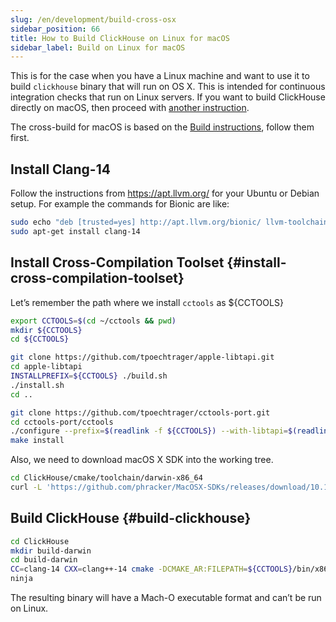 ```yaml
---
slug: /en/development/build-cross-osx
sidebar_position: 66
title: How to Build ClickHouse on Linux for macOS
sidebar_label: Build on Linux for macOS
---
```



This is for the case when you have a Linux machine and want to use it to build `clickhouse` binary that will run on OS X. 
This is intended for continuous integration checks that run on Linux servers. If you want to build ClickHouse directly on macOS, then proceed with [another instruction](../development/build-osx.md).

The cross-build for macOS is based on the [Build instructions](../development/build.md), follow them first.

## Install Clang-14

Follow the instructions from https://apt.llvm.org/ for your Ubuntu or Debian setup.
For example the commands for Bionic are like:

``` bash
sudo echo "deb [trusted=yes] http://apt.llvm.org/bionic/ llvm-toolchain-bionic-14 main" >> /etc/apt/sources.list
sudo apt-get install clang-14
```

## Install Cross-Compilation Toolset {#install-cross-compilation-toolset}

Let’s remember the path where we install `cctools` as ${CCTOOLS}

``` bash
export CCTOOLS=$(cd ~/cctools && pwd)
mkdir ${CCTOOLS}
cd ${CCTOOLS}

git clone https://github.com/tpoechtrager/apple-libtapi.git
cd apple-libtapi
INSTALLPREFIX=${CCTOOLS} ./build.sh
./install.sh
cd ..

git clone https://github.com/tpoechtrager/cctools-port.git
cd cctools-port/cctools
./configure --prefix=$(readlink -f ${CCTOOLS}) --with-libtapi=$(readlink -f ${CCTOOLS}) --target=x86_64-apple-darwin
make install
```

Also, we need to download macOS X SDK into the working tree.

``` bash
cd ClickHouse/cmake/toolchain/darwin-x86_64
curl -L 'https://github.com/phracker/MacOSX-SDKs/releases/download/10.15/MacOSX10.15.sdk.tar.xz' | tar xJ --strip-components=1
```

## Build ClickHouse {#build-clickhouse}

``` bash
cd ClickHouse
mkdir build-darwin
cd build-darwin
CC=clang-14 CXX=clang++-14 cmake -DCMAKE_AR:FILEPATH=${CCTOOLS}/bin/x86_64-apple-darwin-ar -DCMAKE_INSTALL_NAME_TOOL=${CCTOOLS}/bin/x86_64-apple-darwin-install_name_tool -DCMAKE_RANLIB:FILEPATH=${CCTOOLS}/bin/x86_64-apple-darwin-ranlib -DLINKER_NAME=${CCTOOLS}/bin/x86_64-apple-darwin-ld -DCMAKE_TOOLCHAIN_FILE=cmake/darwin/toolchain-x86_64.cmake ..
ninja
```

The resulting binary will have a Mach-O executable format and can’t be run on Linux.
